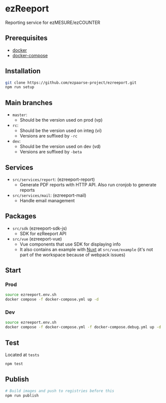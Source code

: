 # ezReeport

Reporting service for ezMESURE/ezCOUNTER

## Prerequisites
* [docker](https://www.docker.com/)
* [docker-compose](https://docs.docker.com/compose/)

## Installation

```bash
git clone https://github.com/ezpaarse-project/ezreeport.git
npm run setup
```

## Main branches

- `master`:
  - Should be the version used on prod (vp)
- `rc`:
  - Should be the version used on integ (vi)
  - Versions are suffixed by `-rc`
- `dev`:
  - Should be the version used on dev (vd)
  - Versions are suffixed by `-beta`

## Services

- `src/services/report`: (ezreeport-report)
  - Generate PDF reports with HTTP API. Also run cronjob to generate reports
- `src/services/mail`: (ezreeport-mail)
  - Handle email management


## Packages

- `src/sdk` (ezreeport-sdk-js)
  - SDK for ezReeport API
- `src/vue` (ezreeport-vue)
  - Vue components that use SDK for displaying info
  - It also contains an example with [Nuxt](https://nuxtjs.org/) at `src/vue/example` (it's not part of the workspace because of webpack issues)

## Start

### Prod

```bash
source ezreeport.env.sh
docker compose -f docker-compose.yml up -d
```

### Dev

```bash
source ezreeport.env.sh
docker compose -f docker-compose.yml -f docker-compose.debug.yml up -d
```

## Test

Located at `tests`

```bash
npm test
```

## Publish

```bash
# Build images and push to registries before this
npm run publish
```